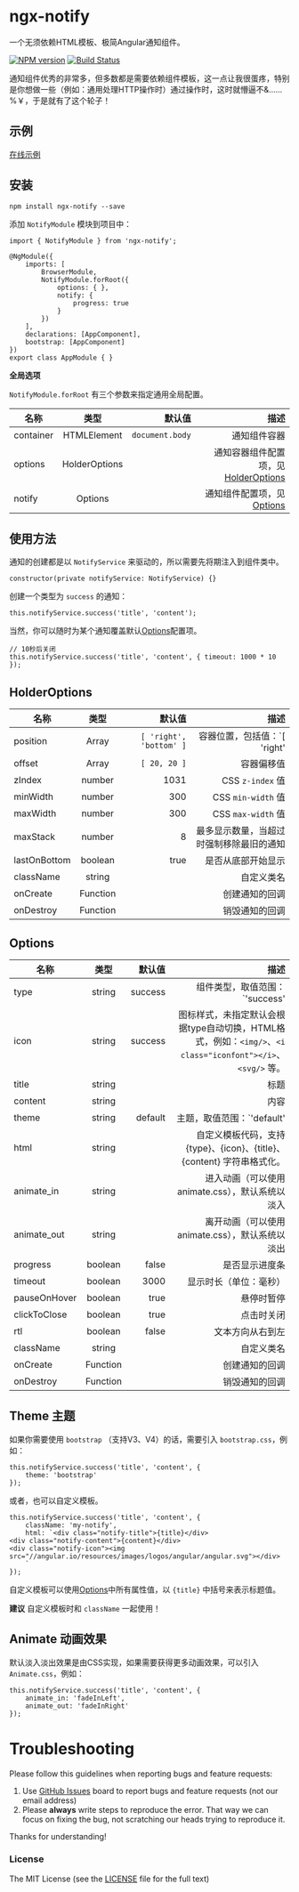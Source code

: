 # ngx-notify
一个无须依赖HTML模板、极简Angular通知组件。

[![NPM version](https://img.shields.io/npm/v/ngx-notify.svg)](https://www.npmjs.com/package/ngx-notify)
[![Build Status](https://travis-ci.org/cipchk/ngx-notify.svg?branch=master)](https://travis-ci.org/cipchk/ngx-notify)

通知组件优秀的非常多，但多数都是需要依赖组件模板，这一点让我很蛋疼，特别是你想做一些（例如：通用处理HTTP操作时）通过操作时，这时就懵逼不&……%￥，于是就有了这个轮子！

## 示例

[在线示例](https://cipchk.github.io/ngx-notify/)

## 安装

```
npm install ngx-notify --save
```

添加 `NotifyModule` 模块到项目中：

```
import { NotifyModule } from 'ngx-notify';

@NgModule({
    imports: [
        BrowserModule,
        NotifyModule.forRoot({
            options: { },
            notify: {
                progress: true
            }
        })
    ],
    declarations: [AppComponent],
    bootstrap: [AppComponent]
})
export class AppModule { }
```

**全局选项**

`NotifyModule.forRoot` 有三个参数来指定通用全局配置。

| 名称    | 类型           | 默认值  | 描述 |
| ------- |:-------------:| -----:| -----:|
| container | HTMLElement | `document.body` | 通知组件容器 |
| options | HolderOptions |  | 通知容器组件配置项，见[HolderOptions](#holder-options) |
| notify | Options |  | 通知组件配置项，见[Options](#options) |

## 使用方法

通知的创建都是以 `NotifyService` 来驱动的，所以需要先将期注入到组件类中。

```
constructor(private notifyService: NotifyService) {}
```

创建一个类型为 `success` 的通知：

```
this.notifyService.success('title', 'content');
```

当然，你可以随时为某个通知覆盖默认[Options](#options)配置项。

```
// 10秒后关闭
this.notifyService.success('title', 'content', { timeout: 1000 * 10 });
```

## HolderOptions

| 名称    | 类型           | 默认值  | 描述 |
| ------- |:-------------:| -----:| -----:|
| position | Array | `[ 'right', 'bottom' ]` | 容器位置，包括值：`[ 'right' | 'left', 'top' | 'bottom']` |
| offset | Array | `[ 20, 20 ]` | 容器偏移值 |
| zIndex | number | 1031 | CSS `z-index` 值 |
| minWidth | number | 300 | CSS `min-width` 值 |
| maxWidth | number | 300 | CSS `max-width` 值 |
| maxStack | number | 8 | 最多显示数量，当超过时强制移除最旧的通知 |
| lastOnBottom | boolean | true | 是否从底部开始显示 |
| className | string |  | 自定义类名 |
| onCreate | Function |  | 创建通知的回调 |
| onDestroy | Function |  | 销毁通知的回调 |


## Options

| 名称    | 类型           | 默认值  | 描述 |
| ------- |:-------------:| -----:| -----:|
| type | string | success | 组件类型，取值范围：`'success' | 'error' | 'info' | 'alert' | 'bare' | 'html'` |
| icon | string | success | 图标样式，未指定默认会根据type自动切换，HTML格式，例如：`<img/>`、`<i class="iconfont"></i>`、`<svg/>` 等。 |
| title | string |  | 标题 |
| content | string |  | 内容 |
| theme | string | default | 主题，取值范围：`'default' | 'bootstrap'`。 |
| html | string |  | 自定义模板代码，支持 \{type\}、\{icon\}、\{title\}、\{content\} 字符串格式化。 |
| animate_in | string |  | 进入动画（可以使用animate.css），默认系统以淡入 |
| animate_out | string |  | 离开动画（可以使用animate.css），默认系统以淡出 |
| progress | boolean | false | 是否显示进度条 |
| timeout | boolean | 3000 | 显示时长（单位：毫秒） |
| pauseOnHover | boolean | true | 悬停时暂停 |
| clickToClose | boolean | true | 点击时关闭 |
| rtl | boolean | false | 文本方向从右到左 |
| className | string |  | 自定义类名 |
| onCreate | Function |  | 创建通知的回调 |
| onDestroy | Function |  | 销毁通知的回调 |

## Theme 主题

如果你需要使用 `bootstrap` （支持V3、V4）的话，需要引入 `bootstrap.css`，例如：

```
this.notifyService.success('title', 'content', { 
    theme: 'bootstrap'
});
```

或者，也可以自定义模板。

```
this.notifyService.success('title', 'content', { 
    className: 'my-notify',
    html: `<div class="notify-title">{title}</div>
<div class="notify-content">{content}</div>
<div class="notify-icon"><img src="//angular.io/resources/images/logos/angular/angular.svg"></div>
    `
});
```

自定义模板可以使用[Options](#options)中所有属性值，以 `{title}` 中括号来表示标题值。

**建议** 自定义模板时和 `className` 一起使用！

## Animate 动画效果

默认淡入淡出效果是由CSS实现，如果需要获得更多动画效果，可以引入`Animate.css`，例如：

```
this.notifyService.success('title', 'content', { 
    animate_in: 'fadeInLeft', 
    animate_out: 'fadeInRight' 
});
```

# Troubleshooting

Please follow this guidelines when reporting bugs and feature requests:

1. Use [GitHub Issues](https://github.com/cipchk/ngx-notify/issues) board to report bugs and feature requests (not our email address)
2. Please **always** write steps to reproduce the error. That way we can focus on fixing the bug, not scratching our heads trying to reproduce it.

Thanks for understanding!

### License

The MIT License (see the [LICENSE](https://github.com/cipchk/ngx-notify/blob/master/LICENSE) file for the full text)
